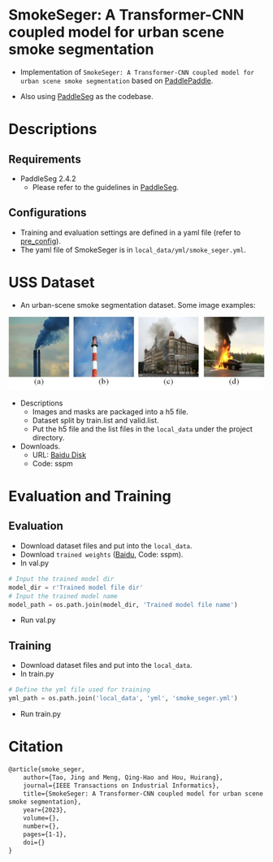 # SmokeSeger: A Transformer-CNN coupled model for urban scene smoke segmentation

+ Implementation of `SmokeSeger: A Transformer-CNN coupled model for urban scene smoke segmentation` based on [PaddlePaddle](https://github.com/PaddlePaddle/Paddle).

+ Also using [PaddleSeg](https://github.com/PaddlePaddle/PaddleSeg) as the codebase.



# Descriptions

## Requirements

+ PaddleSeg 2.4.2
  + Please refer to the guidelines in [PaddleSeg](https://github.com/PaddlePaddle/PaddleSeg).
  

## Configurations

+ Training and evaluation settings are defined in a yaml file (refer to [pre_config](https://github.com/PaddlePaddle/PaddleSeg/blob/release/2.8/docs/config/pre_config.md)).
+ The yaml file of SmokeSeger is in `local_data/yml/smoke_seger.yml`.



# USS Dataset

+ An urban-scene smoke segmentation dataset. Some image examples:

<img src="local_data\pics\fig_examples_of_the_uss_dataset.jpg" style="zoom:70%" />

+ Descriptions
  + Images and masks are packaged into a h5 file.
  + Dataset split by train.list and valid.list.
  + Put the h5 file and the list files in the `local_data` under the project directory.
+ Downloads.
  + URL: [Baidu Disk](https://pan.baidu.com/s/1ffXN0KRt0qvcS_Ela3a6lA)
  + Code: sspm



# Evaluation and Training 

## Evaluation

+ Download dataset files and put into the `local_data`.
+ Download `trained weights` ([Baidu](https://pan.baidu.com/s/1--vmsy9qapiE8GptW3zuNA), Code: sspm).
+ In val.py

```Python
# Input the trained model dir
model_dir = r'Trained model file dir'
# Input the trained model name
model_path = os.path.join(model_dir, 'Trained model file name')
```

+ Run val.py

## Training

+ Download dataset files and put into the `local_data`.
+ In train.py

```Python
# Define the yml file used for training
yml_path = os.path.join('local_data', 'yml', 'smoke_seger.yml')
```

+ Run train.py



# Citation

```
@article{smoke_seger,  
    author={Tao, Jing and Meng, Qing-Hao and Hou, Huirang},  
    journal={IEEE Transactions on Industrial Informatics},   
    title={SmokeSeger: A Transformer-CNN coupled model for urban scene smoke segmentation},   
    year={2023},  
    volume={},  
    number={},  
    pages={1-1},  
    doi={}
}
```

